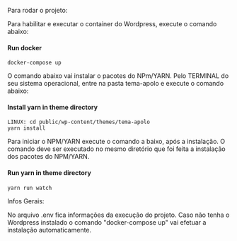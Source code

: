 Para rodar o projeto:

Para habilitar e executar o container do Wordpress, execute o comando abaixo:
#### Run docker
```
docker-compose up
```
O comando abaixo vai instalar o pacotes do NPm/YARN.
Pelo TERMINAL do seu sistema operacional, entre na pasta tema-apolo e execute o comando abaixo:
#### Install yarn in theme directory
```
LINUX: cd public/wp-content/themes/tema-apolo
yarn install
```
Para iniciar o NPM/YARN execute o comando a baixo, após a instalação.
O comando deve ser executado no mesmo diretório que foi feita a instalação dos pacotes do NPM/YARN.
#### Run yarn in theme directory
```
yarn run watch
```


Infos Gerais:

No arquivo .env fica informações da execução do projeto.
Caso não tenha o Wordpress instalado o comando "docker-compose up" vai efetuar a instalação automaticamente.



